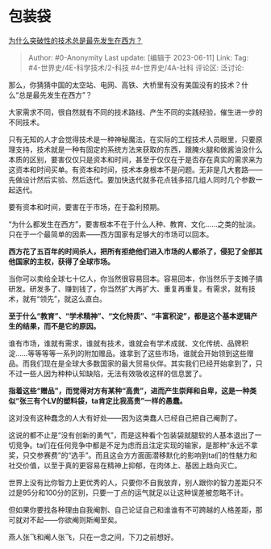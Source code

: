 # 包装袋
[为什么突破性的技术总是最先发生在西方？](https://www.zhihu.com/question/592459442/answer/3068264770)

> Author: #0-Anonymity
> Last update: [编辑于 2023-06-11]
> Link:
> Tag: #4-世界史/4E-科学技术/2-科技 #4-世界史/4A-社科 
> 评论区:
> 泛讨论:

那么，你猜猜中国的太空站、电网、高铁、大桥里有没有美国没有的技术？什么“总是最先发生在西方”？

大家需求不同，很自然就有不同的技术路线、产生不同的实践经验，催生进一步的不同技术。

只有无知的人才会觉得技术是一种神秘魔法，在实际的工程技术人员眼里，只要原理支持，技术就是一种有固定的系统方法来获取的东西，跟腌火腿和做酱油没什么本质的区别，要害仅仅只是资本和时间，甚至于仅仅在于是否存在真实的需求来为这资本和时间买单。有资本和时间，技术本身根本不是问题。无非是几大套路——先做设计然后实验、然后迭代。要加快迭代就多花点钱多招几组人同时几个参数一起迭代。

要有资本和时间，要害在于市场，在于盈利预期。

“为什么都发生在西方”，要害根本不在于什么人种、教育、文化……之类的扯淡。只在于一个最简单的因素——西方国家有足够大的市场可以回本。

**西方花了五百年的时间杀人，把所有拒绝他们进入市场的人都杀了，侵犯了全部其他国家的主权，获得了全球市场。**

当你可以卖给全球七十亿人，你当然很容易回本。容易回本，你当然乐于支摊子搞研发。研发多了、赚到钱了，你当然扩大再扩大、重复再重复。有需求，就有技术，就有“领先”，就这么直白。

**至于什么“教育”、“学术精神”、“文化特质”、“丰富积淀”，都是这个基本逻辑产生的结果，而不是它的原因。**

谁有市场，谁就有需求，谁就有技术，谁就会有学术成就、文化传统、品牌积淀……等等等等一系列的附加赠品。谁拿到了这些市场，谁就会开始领到这些赠品。而我们现在是全球大多数国家的最大贸易伙伴。其实我们已经开始拿到了，只不过一些人因为种种认知缺陷，无法有效吸收这样的信息罢了。

**指着这些“赠品”，而觉得对方有某种“高贵”，进而产生崇拜和自卑，这是一种类似“张三有个LV的塑料袋，ta肯定比我高贵”一样的愚蠢。**

这对没有这种蠢念的人大有好处——因为这类蠢人已经自己把自己阉割了。

这说的都不止是“没有创新的勇气”，而是这种看个包装袋就腿软的人基本退出了一切竞争。ta们在任何竞争中都是不足为虑而且注定实现的输家，是那种“永远不拿奖，只交参赛费”的“选手”。而且这会方方面面潜移默化的影响到ta们的性魅力和社交价值，以至于真的更容易在精神上抑郁，在肉体上、基因上趋向灭亡。

世界上没有比你智力上更优秀的人，只要你不自我放弃，别人跟你的智力差距只不过是95分和100分的区别，只要一丁点的运气就足以让这种误差被忽略不计。

但如果你要找各种理由自我阉割、自己论证自己和谁谁有不可跨越的人格差距，那可就对不起——你欲阉则斯阉至矣。

燕人张飞和阉人张飞，只在一念之间，下刀之前想好。